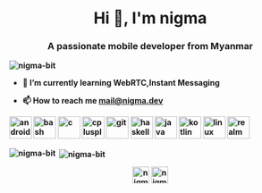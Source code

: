 <h1 align="center">Hi 👋, I'm nigma</h1>
<h3 align="center">A passionate mobile developer from <b>Myanmar</h3>

<p align="left"> <img src="https://komarev.com/ghpvc/?username=nigma-bit" alt="nigma-bit" /> </p>

- 🌱 I’m currently learning **WebRTC,Instant Messaging**

- 📫 How to reach me **mail@nigma.dev**

<p align="left"><img src="https://devicons.github.io/devicon/devicon.git/icons/android/android-original-wordmark.svg" alt="android" width="40" height="40"/> <img src="https://www.vectorlogo.zone/logos/gnu_bash/gnu_bash-icon.svg" alt="bash" width="40" height="40"/> <img src="https://devicons.github.io/devicon/devicon.git/icons/c/c-original.svg" alt="c" width="40" height="40"/> <img src="https://devicons.github.io/devicon/devicon.git/icons/cplusplus/cplusplus-original.svg" alt="cplusplus" width="40" height="40"/> <img src="https://www.vectorlogo.zone/logos/git-scm/git-scm-icon.svg" alt="git" width="40" height="40"/> <img src="https://upload.wikimedia.org/wikipedia/commons/1/1c/Haskell-Logo.svg" alt="haskell" width="40" height="40"/> <img src="https://devicons.github.io/devicon/devicon.git/icons/java/java-original-wordmark.svg" alt="java" width="40" height="40"/> <img src="https://www.vectorlogo.zone/logos/kotlinlang/kotlinlang-icon.svg" alt="kotlin" width="40" height="40"/> <img src="https://devicons.github.io/devicon/devicon.git/icons/linux/linux-original.svg" alt="linux" width="40" height="40"/> <img src="https://raw.githubusercontent.com/bestofjs/bestofjs-webui/8665e8c267a0215f3159df28b33c365198101df5/public/logos/realm.svg" alt="realm" width="40" height="40"/></p>

<p><img align="left" src="https://github-readme-stats.vercel.app/api/top-langs/?username=nigma-bit&layout=compact" alt="nigma-bit" /></p>

<p>&nbsp;<img align="center" src="https://github-readme-stats.vercel.app/api?username=nigma-bit&show_icons=true" alt="nigma-bit" /></p>

<p align="center">
<a href="https://dev.to/nigma" target="blank"><img align="center" src="https://cdn.jsdelivr.net/npm/simple-icons@3.0.1/icons/dev-dot-to.svg" alt="nigma" height="30" width="30" /></a>
<a href="https://twitter.com/nigma_bit" target="blank"><img align="center" src="https://cdn.jsdelivr.net/npm/simple-icons@3.0.1/icons/twitter.svg" alt="nigma_bit" height="30" width="30" /></a>
</p>
